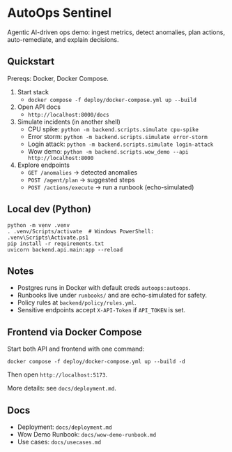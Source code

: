 # AutoOps Sentinel

Agentic AI-driven ops demo: ingest metrics, detect anomalies, plan actions, auto-remediate, and explain decisions.

## Quickstart

Prereqs: Docker, Docker Compose.

1. Start stack
   - `docker compose -f deploy/docker-compose.yml up --build`
2. Open API docs
   - `http://localhost:8000/docs`
3. Simulate incidents (in another shell)
   - CPU spike: `python -m backend.scripts.simulate cpu-spike`
   - Error storm: `python -m backend.scripts.simulate error-storm`
   - Login attack: `python -m backend.scripts.simulate login-attack`
   - Wow demo: `python -m backend.scripts.wow_demo --api http://localhost:8000`
4. Explore endpoints
   - `GET /anomalies` → detected anomalies
   - `POST /agent/plan` → suggested steps
   - `POST /actions/execute` → run a runbook (echo-simulated)

## Local dev (Python)

```
python -m venv .venv
. .venv/Scripts/activate  # Windows PowerShell: .venv\Scripts\Activate.ps1
pip install -r requirements.txt
uvicorn backend.api.main:app --reload
```

## Notes
- Postgres runs in Docker with default creds `autoops:autoops`.
- Runbooks live under `runbooks/` and are echo-simulated for safety.
- Policy rules at `backend/policy/rules.yml`.
- Sensitive endpoints accept `X-API-Token` if `API_TOKEN` is set.

## Frontend via Docker Compose

Start both API and frontend with one command:

```
docker compose -f deploy/docker-compose.yml up --build -d
```

Then open `http://localhost:5173`.

More details: see `docs/deployment.md`.

## Docs
- Deployment: `docs/deployment.md`
- Wow Demo Runbook: `docs/wow-demo-runbook.md`
- Use cases: `docs/usecases.md`

